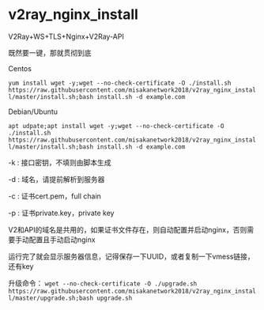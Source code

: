 # v2ray_nginx_install

V2Ray+WS+TLS+Nginx+V2Ray-API

既然要一键，那就贯彻到底

Centos

`
yum install wget -y;wget --no-check-certificate -O ./install.sh https://raw.githubusercontent.com/misakanetwork2018/v2ray_nginx_install/master/install.sh;bash install.sh -d example.com
`

Debian/Ubuntu

`
apt udpate;apt install wget -y;wget --no-check-certificate -O ./install.sh https://raw.githubusercontent.com/misakanetwork2018/v2ray_nginx_install/master/install.sh;bash install.sh -d example.com
`

-k : 接口密钥，不填则由脚本生成

-d : 域名，请提前解析到服务器

-c : 证书cert.pem，full chain

-p : 证书private.key，private key

V2和API的域名是共用的，如果证书文件存在，则自动配置并启动nginx，否则需要手动配置且手动启动nginx

运行完了就会显示服务器信息，记得保存一下UUID，或者复制一下vmess链接，还有key

升级命令：
`
wget --no-check-certificate -O ./upgrade.sh https://raw.githubusercontent.com/misakanetwork2018/v2ray_nginx_install/master/upgrade.sh;bash upgrade.sh
`
